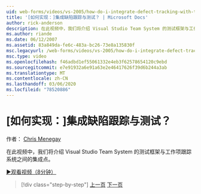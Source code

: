 ```yaml
---
uid: web-forms/videos/vs-2005/how-do-i-integrate-defect-tracking-with-testing
title: '[如何实现：]集成缺陷跟踪与测试？ | Microsoft Docs'
author: rick-anderson
description: 在此视频中，我们将介绍 Visual Studio Team System 的测试框架与工作项跟踪系统之间的集成点。
ms.author: riande
ms.date: 06/12/2007
ms.assetid: 83a849da-fe6c-483a-bc26-73e8a135830f
msc.legacyurl: /web-forms/videos/vs-2005/how-do-i-integrate-defect-tracking-with-testing
msc.type: video
ms.openlocfilehash: f46adbd1ef55061332e4eb3f62578654120c9ebd
ms.sourcegitcommit: e7e91932a6e91a63e2e46417626f39d6b244a3ab
ms.translationtype: MT
ms.contentlocale: zh-CN
ms.lasthandoff: 03/06/2020
ms.locfileid: "78520886"
---
```

# <a name="how-do-i-integrate-defect-tracking-with-testing"></a>[如何实现：]集成缺陷跟踪与测试？

作者： [Chris Menegay](https://twitter.com/CMenegay)

在此视频中，我们将介绍 Visual Studio Team System 的测试框架与工作项跟踪系统之间的集成点。

[&#9654;观看视频（8分钟）](https://channel9.msdn.com/Blogs/ASP-NET-Site-Videos/how-do-i-integrate-defect-tracking-with-testing)

> [!div class="step-by-step"]
> [上一页](the-effects-of-viewstate.md)
> [下一页](how-do-i-create-my-own-bug-work-item.md)
